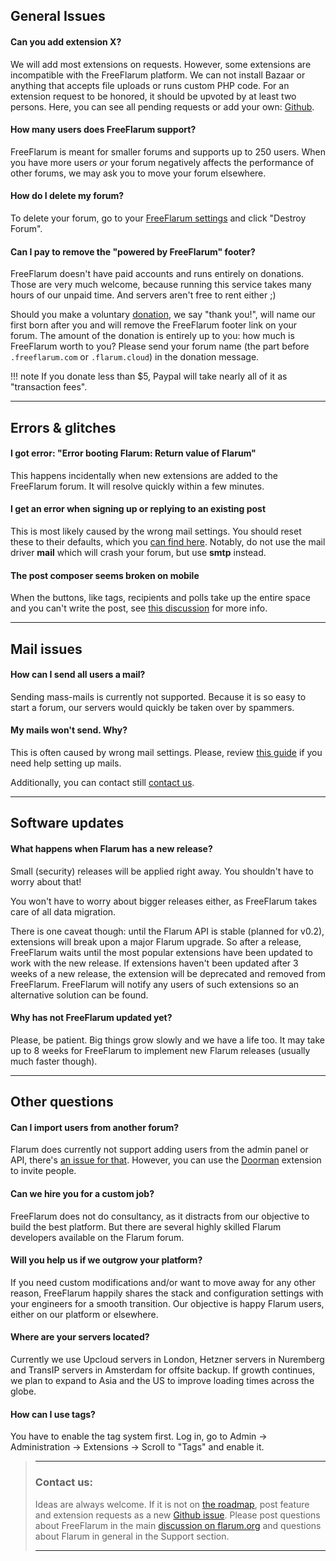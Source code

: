 ## __General Issues__

#### Can you add extension X?

We will add most extensions on requests. However, some extensions are incompatible with the FreeFlarum platform. We can not install Bazaar or anything that accepts file uploads or runs custom PHP code. For an extension request to be honored, it should be upvoted by at least two persons. Here, you can see all pending requests or add your own: [Github](https://github.com/gwillem/freeflarum.com/issues).

#### How many users does FreeFlarum support?

FreeFlarum is meant for smaller forums and supports up to 250 users. When you have more users _or_ your forum negatively affects the performance of other forums, we may ask you to move your forum elsewhere. 

#### How do I delete my forum?

To delete your forum, go to your [FreeFlarum settings](/settings) and click "Destroy Forum".

#### Can I pay to remove the "powered by FreeFlarum" footer?

FreeFlarum doesn't have paid accounts and runs entirely on donations. Those are very much welcome, because running this service takes many hours of our unpaid time. And servers aren't free to rent either ;) 

Should you make a voluntary [donation](/donate), we say "thank you!", will name our first born after you and will remove the FreeFlarum footer link on your forum. The amount of the donation is entirely up to you: how much is FreeFlarum worth to you?
Please send your forum name (the part before `.freeflarum.com` or `.flarum.cloud`) in the donation message. 

!!! note 
    If you donate less than $5, Paypal will take nearly all of it as "transaction fees".

---

## __Errors & glitches__

#### I got error: "Error booting Flarum: Return value of Flarum"

This happens incidentally when new extensions are added to the FreeFlarum forum. It will resolve quickly within a few minutes.

#### I get an error when signing up or replying to an existing post

This is most likely caused by the wrong mail settings. You should reset these to their defaults, which you [can find here](/docs/how-to/configuring-mail/). Notably, do not use the mail driver **mail** which will crash your forum, but use **smtp** instead.

#### The post composer seems broken on mobile

When the buttons, like tags, recipients and polls take up the entire space and you can't write the post, see [this discussion](https://discuss.flarum.org/d/21015-post-box-on-mobile/5) for more info.

---

## __Mail issues__

#### How can I send all users a mail?

Sending mass-mails is currently not supported. Because it is so easy to start a forum, our servers would quickly be taken over by spammers. 

#### My mails won't send. Why?

This is often caused by wrong mail settings.
Please, review [this guide](/docs/how-to/advanced-setup/configuring-mail/) if you need help setting up mails.

Additionally, you can contact still [contact us](#contact-us).

---

## __Software updates__

#### What happens when Flarum has a new release?

Small (security) releases will be applied right away. You shouldn't have to worry about that!

You won't have to worry about bigger releases either, as FreeFlarum takes care of all data migration. 

There is one caveat though: until the Flarum API is stable (planned for v0.2), extensions will break upon a major Flarum upgrade. So after a release, FreeFlarum waits until the most popular extensions have been updated to work with the new release. If extensions haven't been updated after 3 weeks of a new release, the extension will be deprecated and removed from FreeFlarum. FreeFlarum will notify any users of such extensions so an alternative solution can be found.

#### Why has not FreeFlarum updated yet?

Please, be patient. Big things grow slowly and we have a life too. It may take up to 8 weeks for FreeFlarum to implement new Flarum releases (usually much faster though).

---

## __Other questions__

#### Can I import users from another forum?

Flarum does currently not support adding users from the admin panel or API, there's [an issue for that](https://github.com/flarum/core/issues/885). However, you can use the [Doorman](https://discuss.flarum.org/d/17845-doorman-by-reflar) extension to invite people.


#### Can we hire you for a custom job?

FreeFlarum does not do consultancy, as it distracts from our objective to build the best platform. But there are several highly skilled Flarum developers available on the Flarum forum.

#### Will you help us if we outgrow your platform?

If you need custom modifications and/or want to move away for any other reason, FreeFlarum happily shares the stack and configuration settings with your engineers for a smooth transition. Our objective is happy Flarum users, either on our platform or elsewhere.

#### Where are your servers located?

Currently we use Upcloud servers in London, Hetzner servers in Nuremberg and TransIP servers in Amsterdam for offsite backup. If growth continues, we plan to expand to Asia and the US to improve loading times across the globe.

#### How can I use tags?

You have to enable the tag system first. Log in, go to Admin -> Administration -> Extensions -> Scroll to "Tags" and enable it. 

> ---
> ### __Contact us:__
> Ideas are always welcome. If it is not on [the roadmap](/docs/roadmap/), post feature and extension requests as a new [Github issue](https://github.com/gwillem/freeflarum.com/issues). Please post questions about FreeFlarum in the main [discussion on flarum.org](https://discuss.flarum.org/d/7585-freeflarum-com-now-open-for-beta-access) and questions about Flarum in general in the Support section.
>
> ---
